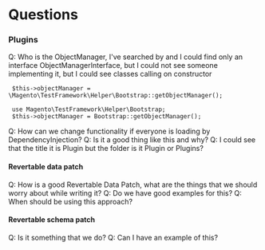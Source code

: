 # Questions

### Plugins
Q: Who is the ObjectManager, I've searched by and I could find only an interface  ObjectManagerInterface, but I could not see someone implementing it, but I could see classes calling on constructor
```
 $this->objectManager = \Magento\TestFramework\Helper\Bootstrap::getObjectManager();
 
 use Magento\TestFramework\Helper\Bootstrap;
 $this->objectManager = Bootstrap::getObjectManager();
```
Q: How can we change functionality if everyone is loading by DependencyInjection?
Q: Is it a good thing like this and why?
Q: I could see that the title it is Plugin but the folder is it Plugin or Plugins?


#### Revertable data patch
Q: How is a good Revertable Data Patch, what are the things that we should worry about while writing it?
Q: Do we have good examples for this?
Q: When should be using this approach?


#### Revertable schema patch
Q: Is it something that we do?
Q: Can I have an example of this?


